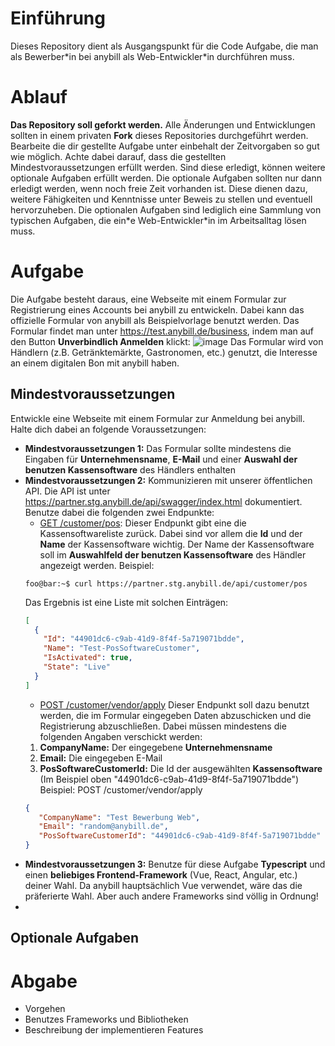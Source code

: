 # Einführung
Dieses Repository dient als Ausgangspunkt für die Code Aufgabe, die man als Bewerber\*in bei anybill als Web-Entwickler\*in durchführen muss.

# Ablauf
**Das Repository soll geforkt werden.** Alle Änderungen und Entwicklungen sollten in einem privaten **Fork** dieses Repositories durchgeführt werden.
Bearbeite die dir gestellte Aufgabe unter einbehalt der Zeitvorgaben so gut wie möglich. Achte dabei darauf, dass die gestellten Mindestvoraussetzungen erfüllt werden. Sind diese erledigt, können weitere optionale Aufgaben erfüllt werden. Die optionale Aufgaben sollten nur dann erledigt werden, wenn noch freie Zeit vorhanden ist. Diese dienen dazu, weitere Fähigkeiten und Kenntnisse unter Beweis zu stellen und eventuell hervorzuheben. Die optionalen Aufgaben sind lediglich eine Sammlung von typischen Aufgaben, die ein\*e Web-Entwickler\*in im Arbeitsalltag lösen muss.

# Aufgabe
Die Aufgabe besteht daraus, eine Webseite mit einem Formular zur Registrierung eines Accounts bei anybill zu entwickeln. Dabei kann das offizielle Formular von anybill als Beispielvorlage benutzt werden. Das Formular findet man unter https://test.anybill.de/business, indem man auf den Button **Unverbindlich Anmelden** klickt:
![image](https://user-images.githubusercontent.com/8490302/169285063-140df3f3-d7f5-45e1-a945-8621c4f29373.png)
Das Formular wird von Händlern (z.B. Getränktemärkte, Gastronomen, etc.) genutzt, die Interesse an einem digitalen Bon mit anybill haben.

## Mindestvoraussetzungen
Entwickle eine Webseite mit einem Formular zur Anmeldung bei anybill. Halte dich dabei an folgende Voraussetzungen:
- **Mindestvoraussetzungen 1:** Das Formular sollte mindestens die Eingaben für **Unternehmensname**, **E-Mail** und einer **Auswahl der benutzen Kassensoftware** des Händlers enthalten
- **Mindestvoraussetzungen 2:** Kommunizieren mit unserer öffentlichen API. Die API ist unter https://partner.stg.anybill.de/api/swagger/index.html dokumentiert. Benutze dabei die folgenden zwei Endpunkte:
  - [GET /customer/pos](https://partner.stg.anybill.de/api/swagger/index.html#/Customer/get_customer_pos): 
  Dieser Endpunkt gibt eine die Kassensoftwareliste zurück. Dabei sind vor allem die **Id** und der **Name** der Kassensoftware wichtig. Der Name der Kassensoftware soll im **Auswahlfeld der benutzen Kassensoftware** des Händler angezeigt werden. Beispiel: 
  ```console
  foo@bar:~$ curl https://partner.stg.anybill.de/api/customer/pos
  ```
  Das Ergebnis ist eine Liste mit solchen Einträgen:
  ```json
  [
    {
      "Id": "44901dc6-c9ab-41d9-8f4f-5a719071bdde",
      "Name": "Test-PosSoftwareCustomer",
      "IsActivated": true,
      "State": "Live"
    }
  ]
  ```
  - [POST /customer/vendor/apply](https://partner.stg.anybill.de/api/swagger/index.html#/Customer/post_customer_vendor_apply)
  Dieser Endpunkt soll dazu benutzt werden, die im Formular eingegeben Daten abzuschicken und die Registrierung abzuschließen. Dabei müssen mindestens die folgenden Angaben verschickt werden:
  1. **CompanyName:** Der eingegebene **Unternehmensname**
  2. **Email:** Die eingegeben E-Mail
  3. **PosSoftwareCustomerId:** Die Id der ausgewählten **Kassensoftware** (Im Beispiel oben "44901dc6-c9ab-41d9-8f4f-5a719071bdde")
  Beispiel: POST /customer/vendor/apply
  ```json
  {
     "CompanyName": "Test Bewerbung Web",
     "Email": "random@anybill.de",
     "PosSoftwareCustomerId": "44901dc6-c9ab-41d9-8f4f-5a719071bdde"
  }
  ```
- **Mindestvoraussetzungen 3:** Benutze für diese Aufgabe **Typescript** und einen **beliebiges Frontend-Framework** (Vue, React, Angular, etc.) deiner Wahl. Da anybill hauptsächlich Vue verwendet, wäre das die präferierte Wahl. Aber auch andere Frameworks sind völlig in Ordnung! 
-  
## Optionale Aufgaben

# Abgabe
- Vorgehen
- Benutzes Frameworks und Bibliotheken
- Beschreibung der implementieren Features
